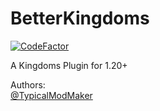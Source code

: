 # BetterKingdoms

[![CodeFactor](https://www.codefactor.io/repository/github/typicalmodmaker/betterkingdoms/badge/master)](https://www.codefactor.io/repository/github/typicalmodmaker/betterkingdoms/overview/master)

A Kingdoms Plugin for 1.20+

Authors:  
[@TypicalModMaker](https://github.com/TypicalModMaker)
